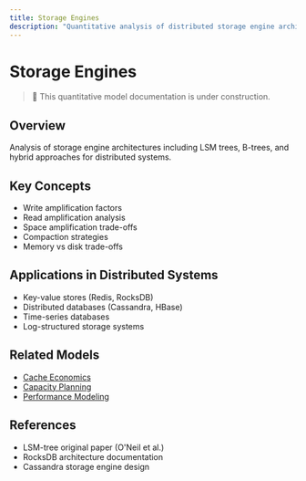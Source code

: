 ```yaml
---
title: Storage Engines
description: "Quantitative analysis of distributed storage engine architectures"
---
```


# Storage Engines

> 🚧 This quantitative model documentation is under construction.

## Overview
Analysis of storage engine architectures including LSM trees, B-trees, and hybrid approaches for distributed systems.

## Key Concepts
- Write amplification factors
- Read amplification analysis
- Space amplification trade-offs
- Compaction strategies
- Memory vs disk trade-offs

## Applications in Distributed Systems
- Key-value stores (Redis, RocksDB)
- Distributed databases (Cassandra, HBase)
- Time-series databases
- Log-structured storage systems

## Related Models
- [Cache Economics](cache-economics.md)
- [Capacity Planning](capacity-planning.md)
- [Performance Modeling](performance-modeling.md)

## References
- LSM-tree original paper (O'Neil et al.)
- RocksDB architecture documentation
- Cassandra storage engine design